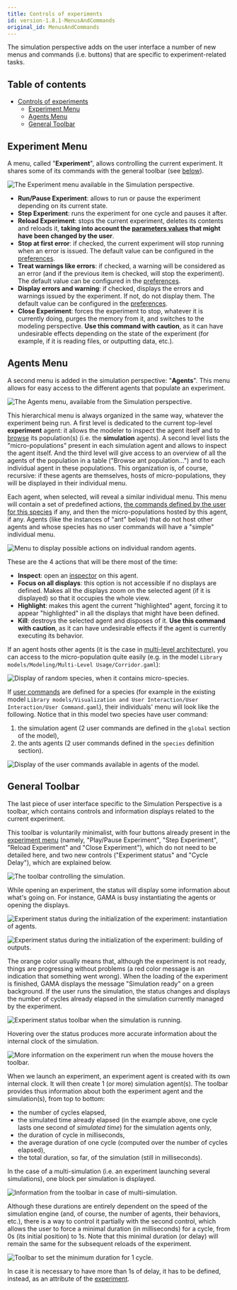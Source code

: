 ```yaml
---
title: Controls of experiments
id: version-1.8.1-MenusAndCommands
original_id: MenusAndCommands
---
```



The simulation perspective adds on the user interface a number of new menus and commands (i.e. buttons) that are specific to experiment-related tasks.


## Table of contents 

* [Controls of experiments](#controls-of-experiments)
  * [Experiment Menu](#experiment-menu)
  * [Agents Menu](#agents-menu)
  * [General Toolbar](#general-toolbar)



## Experiment Menu
A menu, called "**Experiment**", allows controlling the current experiment. It shares some of its commands with the general toolbar (see [below](#general-toolbar)).

![The Experiment menu available in the Simulation perspective.](../resources/images/runningExperiments/menuCommand_menu_experiment.png)


* **Run/Pause Experiment**: allows to run or pause the experiment depending on its current state.
* **Step Experiment**: runs the experiment for one cycle and pauses it after.
* **Reload Experiment**: stops the current experiment, deletes its contents and reloads it, **taking into account the [parameters values](ParametersView) that might have been changed by the user**.
* **Stop at first error**: if checked, the current experiment will stop running when an error is issued. The default value can be configured in the [preferences](Preferences).
* **Treat warnings like errors**: if checked, a warning will be considered as an error (and if the previous item is checked, will stop the experiment). The default value can be configured in the [preferences](Preferences).
* **Display errors and warning**: if checked, displays the errors and warnings issued by the experiment. If not, do not display them. The default value can be configured in the [preferences](Preferences).
* **Close Experiment**: forces the experiment to stop, whatever it is currently doing, purges the memory from it, and switches to the modeling perspective. **Use this command with caution**, as it can have undesirable effects depending on the state of the experiment (for example, if it is reading files, or outputting data, etc.).


## Agents Menu

A second menu is added in the simulation perspective: "**Agents**". This menu allows for easy access to the different agents that populate an experiment.

![The Agents menu, available from the Simulation perspective.](../resources/images/runningExperiments/menuCommand_menu_agents.png)


This hierarchical menu is always organized in the same way, whatever the experiment being run. A first level is dedicated to the current top-level **experiment** agent: it allows the modeler to inspect the agent itself and to [browse](InspectorsAndMonitors) its population(s) (i.e. the **simulation** agents). A second level lists the "micro-populations" present in each simulation agent and allows to inspect the agent itself. And the third level will give access to an overview of all the agents of the population in a table ("Browse ant population...") and to each individual agent in these populations. This organization is, of course, recursive: if these agents are themselves, hosts of micro-populations, they will be displayed in their individual menu.


Each agent, when selected, will reveal a similar individual menu. This menu will contain a set of predefined actions, [the commands defined by the user for this species](DefiningUserInteraction#define-user-command) if any, and then the micro-populations hosted by this agent, if any. Agents (like the instances of "ant" below) that do not host other agents and whose species has no user commands will have a "simple" individual menu.

![Menu to display possible actions on individual random agents.](../resources/images/runningExperiments/menuCommand_menu_agents_individual.png)

These are the 4 actions that will be there most of the time:

* **Inspect**: open an [inspector](InspectorsAndMonitors) on this agent.
* **Focus on all displays**: this option is not accessible if no displays are defined. Makes all the displays zoom on the selected agent (if it is displayed) so that it occupies the whole view.
* **Highlight**: makes this agent the current "highlighted" agent, forcing it to appear "highlighted" in all the displays that might have been defined.
* **Kill**: destroys the selected agent and disposes of it. **Use this command with caution**, as it can have undesirable effects if the agent is currently executing its behavior.

If an agent hosts other agents (it is the case in [multi-level architecture](MultiLevelArchitecture)), you can access to the micro-population quite easily (e.g. in the model `Library models/Modeling/Multi-Level Usage/Corridor.gaml`): 

![Display of random species, when it contains micro-species.](../resources/images/runningExperiments/menuCommand_menu_agents_multi_level.png)

If [user commands](DefiningUserInteraction#define-user-command) are defined for a species (for example in the existing model `Library models/Visualization and User Interaction/User Interaction/User Command.gaml`), their individuals' menu will look like the following. Notice that in this model two species have user command:

1. the simulation agent (2 user commands are defined in the `global` section of the model),
2. the ants agents (2 user commands defined in the `species` definition section).

![Display of the user commands available in agents of the model.](../resources/images/runningExperiments/menuCommand_menu_agents_user_command.png)



## General Toolbar

The last piece of user interface specific to the Simulation Perspective is a toolbar, which contains controls and information displays related to the current experiment.

This toolbar is voluntarily minimalist, with four buttons already present in the [experiment menu](#experiment-menu) (namely, "Play/Pause Experiment", "Step Experiment", "Reload Experiment" and "Close Experiment"), which do not need to be detailed here, and two new controls ("Experiment status" and "Cycle Delay"), which are explained below.

![The toolbar controlling the simulation.](../resources/images/runningExperiments/menuCommand_toolbar.png)


While opening an experiment, the status will display some information about what's going on. For instance, GAMA is busy instantiating the agents or opening the displays.

![Experiment status during the initialization of the experiment: instantiation of agents.](../resources/images/runningExperiments/menuCommand_toolbar_instantiating_agents.png)


![Experiment status during the initialization of the experiment: building of outputs.](../resources/images/runningExperiments/menuCommand_toolbar_building_outputs.png)


The orange color usually means that, although the experiment is not ready, things are progressing without problems (a red color message is an indication that something went wrong). When the loading of the experiment is finished, GAMA displays the message "Simulation ready" on a green background. If the user runs the simulation, the status changes and displays the number of cycles already elapsed in the simulation currently managed by the experiment.

![Experiment status toolbar when the simulation is running.](../resources/images/runningExperiments/menuCommand_toolbar_running.png)


Hovering over the status produces more accurate information about the internal clock of the simulation.

![More information on the experiment run when the mouse hovers the toolbar.](../resources/images/runningExperiments/menuCommand_toolbar_running_with_info.png)

When we launch an experiment, an experiment agent is created with its own internal clock. It will then create 1 (or more) simulation agent(s). The toolbar provides thus information about both the experiment agent and the simulation(s), from top to bottom:

* the number of cycles elapsed,
* the simulated time already elapsed (in the example above, one cycle lasts one second of _simulated time_) for the simulation agents only, 
* the duration of cycle in milliseconds, 
* the average duration of one cycle (computed over the number of cycles elapsed),
* the total duration, so far, of the simulation (still in milliseconds).

In the case of a multi-simulation (i.e. an experiment launching several simulations), one block per simulation is displayed.

![Information from the toolbar in case of multi-simulation.](../resources/images/runningExperiments/menuCommand_toolbar_running_with_info_multi_simu.png)

Although these durations are entirely dependent on the speed of the simulation engine (and, of course, the number of agents, their behaviors, etc.), there is a way to control it partially with the second control, which allows the user to force a minimal duration (in milliseconds) for a cycle, from 0s (its initial position) to 1s. Note that this minimal duration (or delay) will remain the same for the subsequent reloads of the experiment.

![Toolbar to set the minimum duration for 1 cycle.](../resources/images/runningExperiments/menuCommand_toolbar_running_with_delay.png)


In case it is necessary to have more than 1s of delay, it has to be defined, instead, as an attribute of the [experiment](ExperimentBuiltIn).
